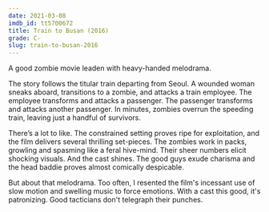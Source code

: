 ```yaml
---
date: 2021-03-08
imdb_id: tt5700672
title: Train to Busan (2016)
grade: C-
slug: train-to-busan-2016
---
```


A good zombie movie leaden with heavy-handed melodrama.

<!-- end -->

The story follows the titular train departing from Seoul. A wounded woman sneaks aboard, transitions to a zombie, and attacks a train employee. The employee transforms and attacks a passenger. The passenger transforms and attacks another passenger. In minutes, zombies overrun the speeding train, leaving just a handful of survivors.

There’s a lot to like. The constrained setting proves ripe for exploitation, and the film delivers several thrilling set-pieces. The zombies work in packs, growling and spasming like a feral hive-mind. Their sheer numbers elicit shocking visuals. And the cast shines. The good guys exude charisma and the head baddie proves almost comically despicable.

But about that melodrama. Too often, I resented the film's incessant use of slow motion and swelling music to force emotions. With a cast this good, it's patronizing. Good tacticians don't telegraph their punches.